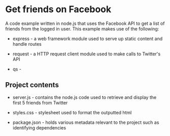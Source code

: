 Get friends on Facebook
=======================

A code example written in node.js that uses the Facebook API to get a list of friends from the logged in user. This example makes use of the following:

* express - a web framework module used to serve up static content and handle routes

* request - a HTTP request client module used to make calls to Twitter's API

* qs - 

Project contents
----------------

* server.js - contains the node.js code used to retrieve and display the first 5 friends from Twitter

* styles.css - stylesheet used to format the outputted html

* package.json - holds various metadata relevant to the project such as identifying dependencies


